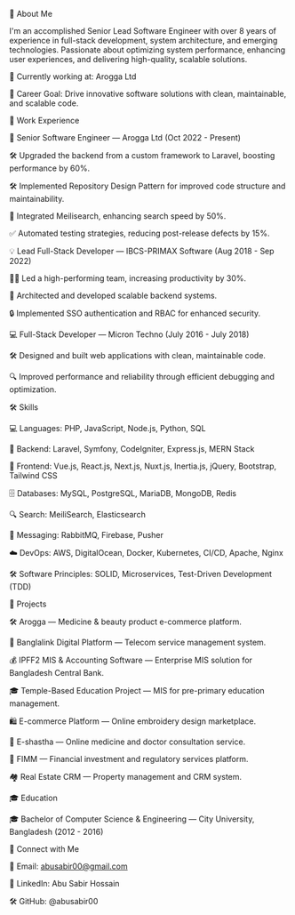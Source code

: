 🚀 About Me

I'm an accomplished Senior Lead Software Engineer with over 8 years of experience in full-stack development, system architecture, and emerging technologies. Passionate about optimizing system performance, enhancing user experiences, and delivering high-quality, scalable solutions.

🔭 Currently working at: Arogga Ltd

🌟 Career Goal: Drive innovative software solutions with clean, maintainable, and scalable code.

💼 Work Experience

🔧 Senior Software Engineer — Arogga Ltd (Oct 2022 - Present)

🛠️ Upgraded the backend from a custom framework to Laravel, boosting performance by 60%.

🛠️ Implemented Repository Design Pattern for improved code structure and maintainability.

🚀 Integrated Meilisearch, enhancing search speed by 50%.

✅ Automated testing strategies, reducing post-release defects by 15%.

💡 Lead Full-Stack Developer — IBCS-PRIMAX Software (Aug 2018 - Sep 2022)

👨‍💻 Led a high-performing team, increasing productivity by 30%.

🔧 Architected and developed scalable backend systems.

🔒 Implemented SSO authentication and RBAC for enhanced security.

💻 Full-Stack Developer — Micron Techno (July 2016 - July 2018)

🛠️ Designed and built web applications with clean, maintainable code.

🔍 Improved performance and reliability through efficient debugging and optimization.

🛠️ Skills

💻 Languages: PHP, JavaScript, Node.js, Python, SQL

🔧 Backend: Laravel, Symfony, CodeIgniter, Express.js, MERN Stack

🎯 Frontend: Vue.js, React.js, Next.js, Nuxt.js, Inertia.js, jQuery, Bootstrap, Tailwind CSS

🗄️ Databases: MySQL, PostgreSQL, MariaDB, MongoDB, Redis

🔍 Search: MeiliSearch, Elasticsearch

🔔 Messaging: RabbitMQ, Firebase, Pusher

☁️ DevOps: AWS, DigitalOcean, Docker, Kubernetes, CI/CD, Apache, Nginx

🛠️ Software Principles: SOLID, Microservices, Test-Driven Development (TDD)

📌 Projects

🛠️ Arogga — Medicine & beauty product e-commerce platform.

🔧 Banglalink Digital Platform — Telecom service management system.

💰 IPFF2 MIS & Accounting Software — Enterprise MIS solution for Bangladesh Central Bank.

🎓 Temple-Based Education Project — MIS for pre-primary education management.

🛍️ E-commerce Platform — Online embroidery design marketplace.

💊 E-shastha — Online medicine and doctor consultation service.

💼 FIMM — Financial investment and regulatory services platform.

🏘️ Real Estate CRM — Property management and CRM system.

🎓 Education

🎓 Bachelor of Computer Science & Engineering — City University, Bangladesh (2012 - 2016)

🔗 Connect with Me

📧 Email: abusabir00@gmail.com

💼 LinkedIn: Abu Sabir Hossain

🛠️ GitHub: @abusabir00
